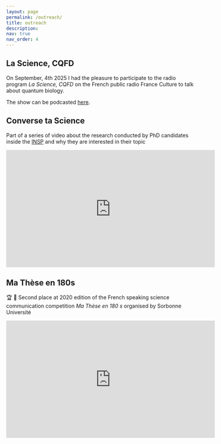 ```yaml
---
layout: page
permalink: /outreach/
title: outreach
description:
nav: true
nav_order: 4
---
```

## La Science, CQFD

On September, 4th 2025 I had the pleasure to participate to the radio program *La Science, CQFD* on the French public radio France Culture to talk about quantum biology.

The show can be podcasted [here](https://www.radiofrance.fr/franceculture/podcasts/la-science-cqfd/biologie-quantique-la-nouvelle-mecanique-du-vivant-2606192).

## Converse ta Science

Part of a series of video about the research conducted by PhD candidates inside the [INSP](https://w3.insp.upmc.fr/) and why they are interested in their topic

<iframe width="560" height="315" src="https://www.youtube-nocookie.com/embed/6a9oJVbR0Iw?si=CoEjLduA2J_Jvls4" title="YouTube video player" frameborder="0" allow="accelerometer; autoplay; clipboard-write; encrypted-media; gyroscope; picture-in-picture; web-share" referrerpolicy="strict-origin-when-cross-origin" allowfullscreen></iframe>
       

## Ma Thèse en 180s

🏆 🥈 Second place at 2020 edition of the French speaking science communication competition <em>Ma Thèse en 180 s</em> organised by Sorbonne Université

<iframe width="560" height="315" src="https://www.youtube-nocookie.com/embed/0CmhPLTNhuE?si=TH0m23ddcPvI-wT1" title="YouTube video player" frameborder="0" allow="accelerometer; autoplay; clipboard-write; encrypted-media; gyroscope; picture-in-picture; web-share" referrerpolicy="strict-origin-when-cross-origin" allowfullscreen></iframe>
